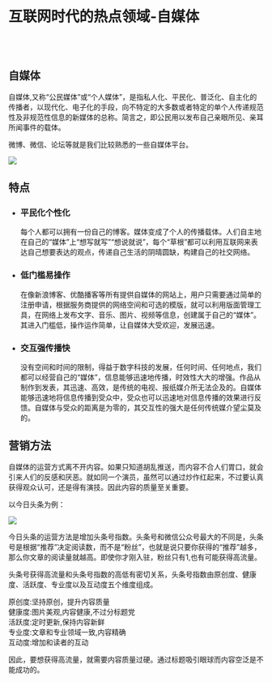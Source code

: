 # 互联网时代的热点领域-自媒体

<br><br>

## 自媒体

自媒体,又称“公民媒体”或“个人媒体”，是指私人化、平民化、普泛化、自主化的传播者，以现代化、电子化的手段，向不特定的大多数或者特定的单个人传递规范性及非规范性信息的新媒体的总称。简言之，即公民用以发布自己亲眼所见、亲耳所闻事件的载体。

微博、微信、论坛等就是我们比较熟悉的一些自媒体平台。

![](https://gss3.bdstatic.com/7Po3dSag_xI4khGkpoWK1HF6hhy/baike/c0%3Dbaike80%2C5%2C5%2C80%2C26/sign=7dbbcc7a728da9775a228e79d138937c/b3b7d0a20cf431adfcc44c704a36acaf2edd9860.jpg)

## 特点

* ### 平民化个性化

    每个人都可以拥有一份自己的博客。媒体变成了个人的传播载体。人们自主地在自己的“媒体”上“想写就写”“想说就说”，每个“草根”都可以利用互联网来表达自己想要表达的观点，传递自己生活的阴晴圆缺，构建自己的社交网络。

* ### 低门槛易操作 

    在像新浪博客、优酷播客等所有提供自媒体的网站上，用户只需要通过简单的注册申请，根据服务商提供的网络空间和可选的模版，就可以利用版面管理工具，在网络上发布文字、音乐、图片、视频等信息，创建属于自己的“媒体”。其进入门槛低，操作运作简单，让自媒体大受欢迎，发展迅速。

* ### 交互强传播快

    没有空间和时间的限制，得益于数字科技的发展，任何时间、任何地点，我们都可以经营自己的“媒体”，信息能够迅速地传播，时效性大大的增强。作品从制作到发表，其迅速、高效，是传统的电视、报纸媒介所无法企及的。自媒体能够迅速地将信息传播到受众中，受众也可以迅速地对信息传播的效果进行反馈。自媒体与受众的距离是为零的，其交互性的强大是任何传统媒介望尘莫及的。


## 营销方法

自媒体的运营方式离不开内容。如果只知道胡乱推送，而内容不合人们胃口，就会引来人们的反感和厌恶。就如同一个演员，虽然可以通过炒作红起来，不过要认真获得观众认可，还是得有演技。因此内容的质量至关重要。

以今日头条为例：

![](https://pic3.zhimg.com/80/v2-b93ada89958daeafbdfa6d26aef7f4fa_hd.jpg)

今日头条的运营方法是增加头条号指数。头条号和微信公众号最大的不同是，头条号是根据“推荐”决定阅读数，而不是“粉丝”，也就是说只要你获得的“推荐”越多，那么你文章的阅读量就越高。即使你才刚入驻，粉丝只有1,也有可能获得高流量。

头条号获得高流量和头条号指数的高低有密切关系，头条号指数由原创度、健康度、活跃度、专业度以及互动度五个维度组成。

原创度:坚持原创，提升内容质量  
健康度:图片美观,内容健康,不过分标题党  
活跃度:定时更新,保持内容新鲜  
专业度:文章和专业领域一致,内容精确  
互动度:增加和读者的互动  


因此，要想获得高流量，就需要内容质量过硬。通过标题吸引眼球而内容空泛是不能成功的。